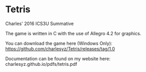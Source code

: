 # Tetris
Charles' 2016 ICS3U Summative

The game is written in C with the use of Allegro 4.2 for graphics.

You can download the game here (Windows Only): https://github.com/charlesyz/Tetris/releases/tag/1.0 

Documentation can be found on my website here: charlesyz.github.io/pdfs/tetris.pdf

